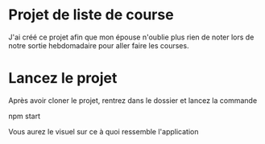 # Projet de liste de course

J'ai créé ce projet afin que mon épouse n'oublie plus rien de noter lors de notre sortie hebdomadaire pour aller faire les courses.

# Lancez le projet

Après avoir cloner le projet, rentrez dans le dossier et lancez la commande

npm start

Vous aurez le visuel sur ce à quoi ressemble l'application